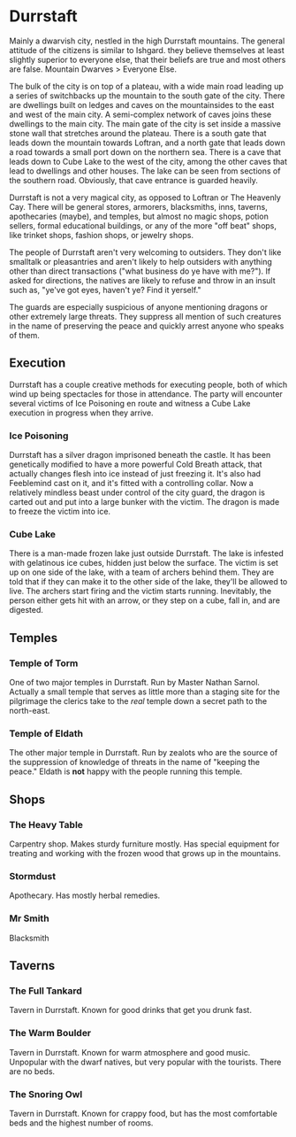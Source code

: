 # Durrstaft
Mainly a dwarvish city, nestled in the high Durrstaft mountains. The general attitude of the citizens is similar to Ishgard. they believe themselves at least slightly superior to everyone else, that their beliefs are true and most others are false. Mountain Dwarves > Everyone Else.

The bulk of the city is on top of a plateau, with a wide main road leading up a series of switchbacks up the mountain to the south gate of the city. There are dwellings built on ledges and caves on the mountainsides to the east and west of the main city. A semi-complex network of caves joins these dwellings to the main city. The main gate of the city is set inside a massive stone wall that stretches around the plateau. There is a south gate that leads down the mountain towards Loftran, and a north gate that leads down a road towards a small port down on the northern sea. There is a cave that leads down to Cube Lake to the west of the city, among the other caves that lead to dwellings and other houses. The lake can be seen from sections of the southern road. Obviously, that cave entrance is guarded heavily.

Durrstaft is not a very magical city, as opposed to Loftran or The Heavenly Cay. There will be general stores, armorers, blacksmiths, inns, taverns, apothecaries (maybe), and temples, but almost no magic shops, potion sellers, formal educational buildings, or any of the more "off beat" shops, like trinket shops, fashion shops, or jewelry shops.

The people of Durrstaft aren't very welcoming to outsiders. They don't like smalltalk or pleasantries and aren't likely to help outsiders with anything other than direct transactions ("what business do ye have with me?"). If asked for directions, the natives are likely to refuse and throw in an insult such as, "ye've got eyes, haven't ye? Find it yerself."

The guards are especially suspicious of anyone mentioning dragons or other extremely large threats. They suppress all mention of such creatures in the name of preserving the peace and quickly arrest anyone who speaks of them.

## Execution
Durrstaft has a couple creative methods for executing people, both of which wind up being spectacles for those in attendance. The party will encounter several victims of Ice Poisoning en route and witness a Cube Lake execution in progress when they arrive.

### Ice Poisoning
Durrstaft has a silver dragon imprisoned beneath the castle. It has been genetically modified to have a more powerful Cold Breath attack, that actually changes flesh into ice instead of just freezing it. It's also had Feeblemind cast on it, and it's fitted with a controlling collar. Now a relatively mindless beast under control of the city guard, the dragon is carted out and put into a large bunker with the victim. The dragon is made to freeze the victim into ice.

### Cube Lake
There is a man-made frozen lake just outside Durrstaft. The lake is infested with gelatinous ice cubes, hidden just below the surface. The victim is set up on one side of the lake, with a team of archers behind them. They are told that if they can make it to the other side of the lake, they'll be allowed to live. The archers start firing and the victim starts running. Inevitably, the person either gets hit with an arrow, or they step on a cube, fall in, and are digested.

## Temples

### Temple of Torm
One of two major temples in Durrstaft. Run by Master Nathan Sarnol. Actually a small temple that serves as little more than a staging site for the pilgrimage the clerics take to the *real* temple down a secret path to the north-east.

### Temple of Eldath
The other major temple in Durrstaft. Run by zealots who are the source of the suppression of knowledge of threats in the name of "keeping the peace." Eldath is **not** happy with the people running this temple.

## Shops

### The Heavy Table
Carpentry shop. Makes sturdy furniture mostly. Has special equipment for treating and working with the frozen wood that grows up in the mountains.

### Stormdust
Apothecary. Has mostly herbal remedies.

### Mr Smith
Blacksmith

## Taverns

### The Full Tankard
Tavern in Durrstaft. Known for good drinks that get you drunk fast.

### The Warm Boulder
Tavern in Durrstaft. Known for warm atmosphere and good music. Unpopular with the dwarf natives, but very popular with the tourists. There are no beds.

### The Snoring Owl
Tavern in Durrstaft. Known for crappy food, but has the most comfortable beds and the highest number of rooms.
